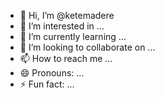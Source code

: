 - 👋 Hi, I’m @ketemadere
- 👀 I’m interested in ...
- 🌱 I’m currently learning ...
- 💞️ I’m looking to collaborate on ...
- 📫 How to reach me ...
- 😄 Pronouns: ...
- ⚡ Fun fact: ...

<!---
ketemadere/ketemadere is a ✨ special ✨ repository because its `README.md` (this file) appears on your GitHub profile.
You can click the Preview link to take a look at your changes.
--->
